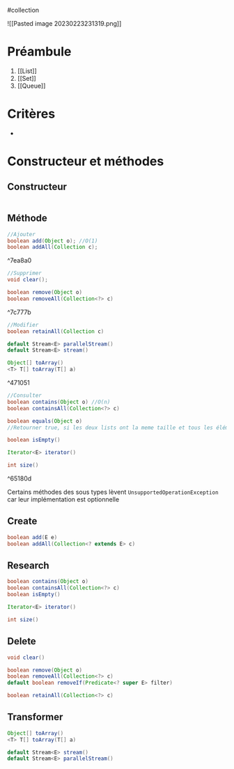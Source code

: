 #collection 

![[Pasted image 20230223231319.png]]

# Préambule

1. [[List]]
2. [[Set]]
3. [[Queue]]

# Critères

- 

# Constructeur et méthodes

## Constructeur

```java

```

## Méthode

```java
//Ajouter
boolean add(Object o); //O(1)
boolean addAll(Collection c);
```

^7ea8a0

```java
//Supprimer
void clear();

boolean remove(Object o)
boolean removeAll(Collection<?> c)
```

^7c777b

```java
//Modifier
boolean retainAll(Collection c)

default Stream<E> parallelStream()
default Stream<E> stream()

Object[] toArray()
<T> T[] toArray(T[] a)
```

^471051

```java
//Consulter
boolean contains(Object o) //O(n)
boolean containsAll(Collection<?> c)

boolean equals(Object o)
//Retourner true, si les deux lists ont la meme taille et tous les éléments correspondants sont pareil

boolean isEmpty()

Iterator<E> iterator()

int size()
```

^65180d

Certains méthodes des sous types lèvent `UnsupportedOperationException` car leur implémentation est optionnelle

## Create

```Java
boolean add(E e)
boolean addAll(Collection<? extends E> c)
```

## Research

```Java
boolean contains(Object o)
boolean containsAll(Collection<?> c)
boolean isEmpty()

Iterator<E> iterator()

int size()
```

## Delete

```Java
void clear()

boolean remove(Object o)
boolean removeAll(Collection<?> c)
default boolean removeIf(Predicate<? super E> filter)

boolean retainAll(Collection<?> c)
```

## Transformer

```java
Object[] toArray()
<T> T[] toArray(T[] a)

default Stream<E> stream()
default Stream<E> parallelStream()
```
